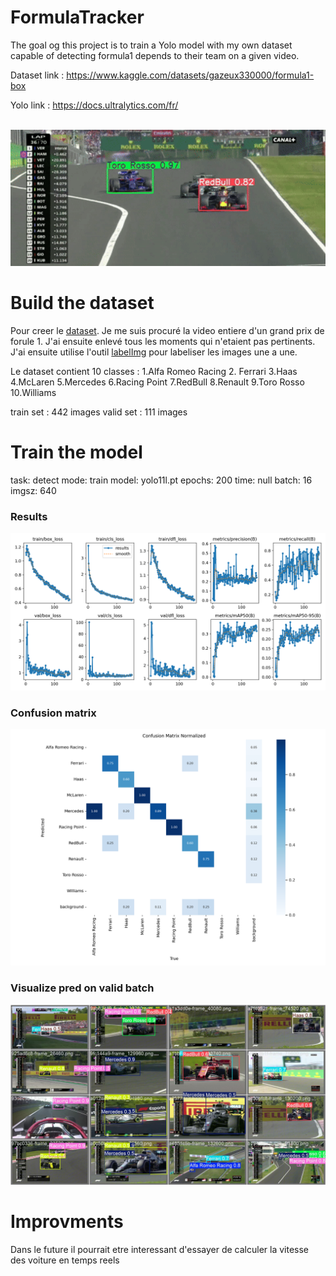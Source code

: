

# FormulaTracker

The goal og this project is to train a Yolo model with my own dataset capable of detecting formula1 depends to their team on a given video.

Dataset link : https://www.kaggle.com/datasets/gazeux330000/formula1-box

Yolo link : https://docs.ultralytics.com/fr/

<br>



<div align="center">
  <img src="assets/f1_gif_1.gif" alt="" width="600"/>
</div>


# Build the dataset

Pour creer le [dataset](https://www.kaggle.com/datasets/gazeux330000/formula1-box). Je me suis procuré la video entiere d'un grand prix de forule 1. J'ai ensuite enlevé tous les moments qui n'etaient pas pertinents.
J'ai ensuite utilise l'outil [labelImg](https://github.com/HumanSignal/labelImg) pour labeliser les images une a une.

Le dataset contient 10 classes : 
1.Alfa Romeo Racing
2. Ferrari
3.Haas
4.McLaren
5.Mercedes
6.Racing Point
7.RedBull
8.Renault
9.Toro Rosso
10.Williams

train set : 442 images
valid set : 111 images


# Train the model

task: detect
mode: train
model: yolo11l.pt
epochs: 200
time: null
batch: 16
imgsz: 640

### Results

  <img src="assets/results.png" alt="" width="600"/>


### Confusion matrix


  <img src="assets/confusion_matrix_normalized.png" alt="" width="600"/>


### Visualize pred on valid batch


  <img src="assets/val_batch2_pred.jpg" alt="" width="600"/>

# Improvments

Dans le future il pourrait etre interessant d'essayer de calculer la vitesse des voiture en temps reels 








